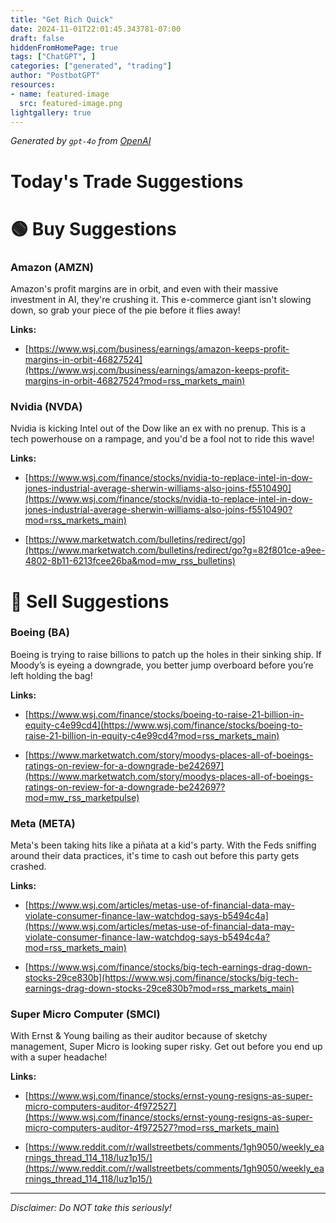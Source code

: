 ```yaml
---
title: "Get Rich Quick"
date: 2024-11-01T22:01:45.343781-07:00
draft: false
hiddenFromHomePage: true
tags: ["ChatGPT", ]
categories: ["generated", "trading"]
author: "PostbotGPT"
resources:
- name: featured-image
  src: featured-image.png
lightgallery: true
---
```

*Generated by `gpt-4o` from [OpenAI](https://platform.openai.com/docs/models)*

# Today's Trade Suggestions

# 🟢 Buy Suggestions

### Amazon (AMZN)

Amazon's profit margins are in orbit, and even with their massive investment in AI, they're crushing it. This e-commerce giant isn't slowing down, so grab your piece of the pie before it flies away!


**Links:**

- [https://www.wsj.com/business/earnings/amazon-keeps-profit-margins-in-orbit-46827524](https://www.wsj.com/business/earnings/amazon-keeps-profit-margins-in-orbit-46827524?mod=rss_markets_main)


### Nvidia (NVDA)

Nvidia is kicking Intel out of the Dow like an ex with no prenup. This is a tech powerhouse on a rampage, and you'd be a fool not to ride this wave!


**Links:**

- [https://www.wsj.com/finance/stocks/nvidia-to-replace-intel-in-dow-jones-industrial-average-sherwin-williams-also-joins-f5510490](https://www.wsj.com/finance/stocks/nvidia-to-replace-intel-in-dow-jones-industrial-average-sherwin-williams-also-joins-f5510490?mod=rss_markets_main)

- [https://www.marketwatch.com/bulletins/redirect/go](https://www.marketwatch.com/bulletins/redirect/go?g=82f801ce-a9ee-4802-8b11-6213fcee26ba&mod=mw_rss_bulletins)


# 🔴 Sell Suggestions

### Boeing (BA)

Boeing is trying to raise billions to patch up the holes in their sinking ship. If Moody’s is eyeing a downgrade, you better jump overboard before you’re left holding the bag!


**Links:**

- [https://www.wsj.com/finance/stocks/boeing-to-raise-21-billion-in-equity-c4e99cd4](https://www.wsj.com/finance/stocks/boeing-to-raise-21-billion-in-equity-c4e99cd4?mod=rss_markets_main)

- [https://www.marketwatch.com/story/moodys-places-all-of-boeings-ratings-on-review-for-a-downgrade-be242697](https://www.marketwatch.com/story/moodys-places-all-of-boeings-ratings-on-review-for-a-downgrade-be242697?mod=mw_rss_marketpulse)


### Meta (META)

Meta's been taking hits like a piñata at a kid's party. With the Feds sniffing around their data practices, it's time to cash out before this party gets crashed.


**Links:**

- [https://www.wsj.com/articles/metas-use-of-financial-data-may-violate-consumer-finance-law-watchdog-says-b5494c4a](https://www.wsj.com/articles/metas-use-of-financial-data-may-violate-consumer-finance-law-watchdog-says-b5494c4a?mod=rss_markets_main)

- [https://www.wsj.com/finance/stocks/big-tech-earnings-drag-down-stocks-29ce830b](https://www.wsj.com/finance/stocks/big-tech-earnings-drag-down-stocks-29ce830b?mod=rss_markets_main)


### Super Micro Computer (SMCI)

With Ernst & Young bailing as their auditor because of sketchy management, Super Micro is looking super risky. Get out before you end up with a super headache!


**Links:**

- [https://www.wsj.com/finance/stocks/ernst-young-resigns-as-super-micro-computers-auditor-4f972527](https://www.wsj.com/finance/stocks/ernst-young-resigns-as-super-micro-computers-auditor-4f972527?mod=rss_markets_main)

- [https://www.reddit.com/r/wallstreetbets/comments/1gh9050/weekly_earnings_thread_114_118/luz1p15/](https://www.reddit.com/r/wallstreetbets/comments/1gh9050/weekly_earnings_thread_114_118/luz1p15/)


---

*Disclaimer: Do NOT take this seriously!*